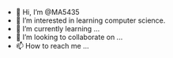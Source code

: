 - 👋 Hi, I’m @MA5435
- 👀 I’m interested in learning computer science.
- 🌱 I’m currently learning ...
- 💞️ I’m looking to collaborate on ...
- 📫 How to reach me ...

<!---
MA5435/MA5435 is a ✨ special ✨ repository because its `README.md` (this file) appears on your GitHub profile.
You can click the Preview link to take a look at your changes.
--->

